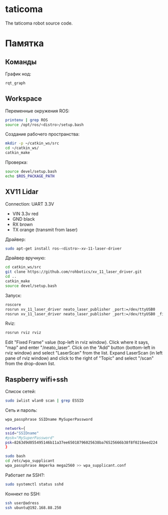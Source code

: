 # taticoma
The taticoma robot source code.

# Памятка
## Команды
График нод:
```bash
rqt_graph
```
## Workspace

Переменные окружения ROS:
```bash
printenv | grep ROS
source /opt/ros/<distro>/setup.bash
```

Создание рабочего пространства:
```bash
mkdir -p ~/catkin_ws/src
cd ~/catkin_ws/
catkin_make
```

Проверка:
```bash
source devel/setup.bash
echo $ROS_PACKAGE_PATH
```

## XV11 Lidar

Connection:
UART 3.3V
- VIN 3.3v red
- GND black
- RX brown
- TX orange (transmit from laser)


Драйвер:
```bash
sudo apt-get install ros-<distro>-xv-11-laser-driver
```

Драйвер вручную:
```bash
cd catkin_ws/src
git clone https://github.com/rohbotics/xv_11_laser_driver.git
cd ..
catkin_make
source devel/setup.bash
```
Запуск:
```bash
roscore
rosrun xv_11_laser_driver neato_laser_publisher _port:=/dev/ttyUSB0
rosrun xv_11_laser_driver neato_laser_publisher _port:=/dev/ttyUSB0 _firmware_version:=2
```
Rviz:
```bash
rosrun rviz rviz
```
Edit "Fixed Frame" value (top-left in rviz window).  Click where it says, "map" and enter "/neato_laser".
Click on the "Add" button (bottom-left in rviz window) and select "LaserScan" from the list.
Expand LaserScan (in left pane of rviz window) and click to the right of "Topic" and select "/scan" from the drop-down list.


## Raspberry wifi+ssh
Список сетей:
```bash
sudo iwlist wlan0 scan | grep ESSID
```
Сеть и пароль:
```bash
wpa_passphrase SSIDname MySuperPassword

network={
ssid="SSIDname"
#psk="MySuperPassword"
psk=8263d9d055495146b11a37ee65018796025638ba76525666b38f8f0216eed224
}

sudo bash
cd /etc/wpa_supplicant
wpa_passphrase Amperka mega2560 >> wpa_supplicant.conf
```
Работает ли SSH?:
```bash
sudo systemctl status sshd
```
Коннект по SSH:
```bash
ssh user@adress
ssh ubuntu@192.168.88.250
```
